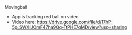Movingball
- App is tracking red ball on video
- Video here: https://drive.google.com/file/d/17hP-5p_SWXIJOmF47ha9Qq-TtPHE7qMD/view?usp=sharing
